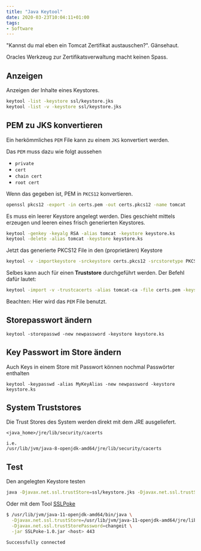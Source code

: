 ```yaml
---
title: "Java Keytool"
date: 2020-03-23T10:04:11+01:00
tags:
- Software
---
```


"Kannst du mal eben ein Tomcat Zertifikat austauschen?". Gänsehaut.

Oracles Werkzeug zur Zertifikatsverwaltung macht keinen Spass.

## Anzeigen

Anzeigen der Inhalte eines Keystores.

``` bash
keytool -list -keystore ssl/keystore.jks
keytool -list -v -keystore ssl/keystore.jks
```


## PEM zu JKS konvertieren

Ein herkömmliches `PEM` File kann zu einem `JKS` konvertiert werden.

Das `PEM` muss dazu wie folgt aussehen

* `private`
* `cert`
* `chain cert`
* `root cert`

Wenn das gegeben ist, PEM in `PKCS12` konvertieren.

``` bash
openssl pkcs12 -export -in certs.pem -out certs.pkcs12 -name tomcat
```

Es muss ein leerer Keystore angelegt werden. Dies geschieht mittels erzeugen
und leeren eines frisch generierten Keystores.

``` bash
keytool -genkey -keyalg RSA -alias tomcat -keystore keystore.ks
keytool -delete -alias tomcat -keystore keystore.ks
```

Jetzt das generierte PKCS12 File in den (proprietären) Keystore

``` bash
keytool -v -importkeystore -srckeystore certs.pkcs12 -srcstoretype PKCS12 -destkeystore keystore.ks -deststoretype JKS
```

Selbes kann auch für einen **Truststore** durchgeführt werden. Der Befehl
dafür lautet:

``` bash
keytool -import -v -trustcacerts -alias tomcat-ca -file certs.pem -keystore truststore.ks
```

Beachten: Hier wird das `PEM` File benutzt.

## Storepasswort ändern

    keytool -storepasswd -new newpassword -keystore keystore.ks

## Key Passwort im Store ändern

Auch Keys in einem Store mit Passwort können nochmal Passwörter enthalten

    keytool -keypasswd -alias MyKeyAlias -new newpassword -keystore keystore.ks

## System Truststores

Die Trust Stores des System werden direkt mit dem JRE ausgeliefert.

```
<java_home>/jre/lib/security/cacerts

i.e.
/usr/lib/jvm/java-8-openjdk-amd64/jre/lib/security/cacerts
```

## Test

Den angelegten Keystore testen

``` bash
java -Djavax.net.ssl.trustStore=ssl/keystore.jks -Djavax.net.ssl.trustStorePassword=<xxx> https://<nameofcert>
```

Oder mit dem Tool [SSLPoke](https://github.com/MichalHecko/SSLPoke)

``` bash
$ /usr/lib/jvm/java-11-openjdk-amd64/bin/java \
  -Djavax.net.ssl.trustStore=/usr/lib/jvm/java-11-openjdk-amd64/jre/lib/security/cacerts \
  -Djavax.net.ssl.trustStorePassword=changeit \
  -jar SSLPoke-1.0.jar <host> 443

Successfully connected
```

